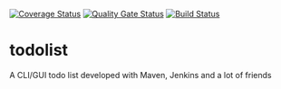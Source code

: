 [![Coverage Status](https://coveralls.io/repos/github/rickie95/todolist/badge.svg?branch=master)](https://coveralls.io/github/rickie95/todolist?branch=master) [![Quality Gate Status](https://sonarcloud.io/api/project_badges/measure?project=rickie95_todolist&metric=alert_status)](https://sonarcloud.io/dashboard?id=rickie95_todolist) [![Build Status](https://travis-ci.com/rickie95/todolist.svg?branch=master)](https://travis-ci.com/rickie95/todolist)
# todolist
A CLI/GUI todo list developed with Maven, Jenkins and a lot of friends
